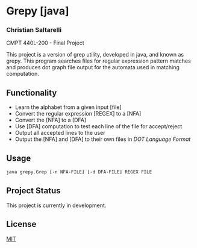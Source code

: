# Grepy [java]
### Christian Saltarelli
CMPT 440L-200 - Final Project

This project is a version of grep utility, developed in java, and known as grepy. This program searches files for regular expression pattern matches and produces dot graph file output for the automata used in matching computation.

## Functionality
* Learn the alphabet from a given input [file]
* Convert the regular expression [REGEX] to a [NFA]
* Convert the [NFA] to a [DFA]
* Use [DFA] computation to test each line of the file for accept/reject
* Output all accepted lines to the user
* Output the [NFA] and [DFA] to their own files in *DOT Language Format*

## Usage
```bash
java grepy.Grep [-n NFA-FILE] [-d DFA-FILE] REGEX FILE
```
## Project Status
This project is currently in development.

## License
[MIT](https://choosealicense.com/licenses/mit/)
